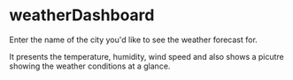 # weatherDashboard

Enter the name of the city you'd like to see the weather forecast for.


It presents the temperature, humidity, wind speed and also shows a picutre showing the weather conditions at a glance.